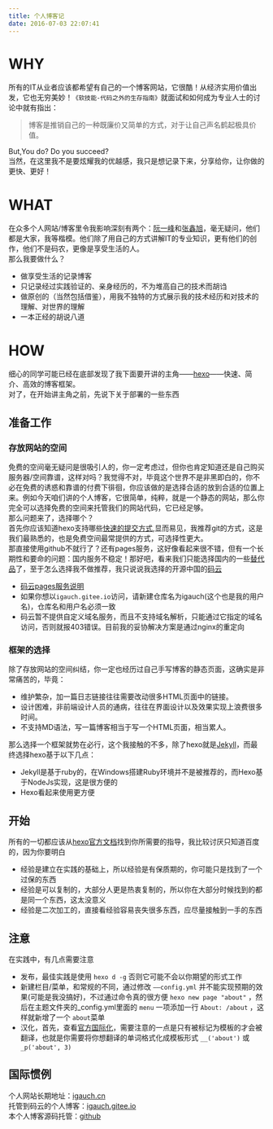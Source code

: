 ```yaml
---
title: 个人博客记
date: 2016-07-03 22:07:41
---
```

# WHY
 所有的IT从业者应该都希望有自己的一个博客网站，它很酷！从经济实用价值出发，它也无穷美妙！`《软技能-代码之外的生存指南》`就面试和如何成为专业人士的讨论中就有指出：
> 博客是推销自己的一种既廉价又简单的方式，对于让自己声名鹤起极具价值。    

But,You do? Do you succeed?     
当然，在这里我不是要炫耀我的优越感，我只是想记录下来，分享给你，让你做的更快、更好！

# WHAT
在众多个人网站/博客里令我影响深刻有两个：[阮一峰](http://www.ruanyifeng.com/blog/)和[张鑫旭](http://www.zhangxinxu.com/)，毫无疑问，他们都是大家，我等楷模。他们除了用自己的方式讲解IT的专业知识，更有他们的创作，他们不是码农，更像是享受生活的人。    
那么我要做什么？    
* 做享受生活的记录博客
* 只记录经过实践验证的、亲身经历的，不为堆高自己的技术而胡诌
* 做原创的（当然包括借鉴），用我不独特的方式展示我的技术经历和对技术的理解、对世界的理解
* 一本正经的胡说八道

# HOW
细心的同学可能已经在底部发现了我下面要开讲的主角——[hexo](https://hexo.io/zh-cn/)——快速、简介、高效的博客框架。    
对了，在开始讲主角之前，先说下关于部署的一些东西
## 准备工作  
### 存放网站的空间  
免费的空间毫无疑问是很吸引人的，你一定考虑过，但你也肯定知道还是自己购买服务器/空间靠谱，这样对吗？我觉得不对，毕竟这个世界不是非黑即白的，你不必在免费的诱惑和靠谱的付费下徘徊，你应该做的是选择合适的放到合适的位置上来。例如今天咱们讲的个人博客，它很简单，纯粹，就是一个静态的网站，那么你完全可以选择免费的空间来托管我们的网站代码，它已经足够。    
那么问题来了，选择哪个？    
首先你应该知道hexo支持哪些[快速的提交方式](https://hexo.io/zh-cn/docs/deployment.html),显而易见，我推荐git的方式，这是我们最熟悉的，也是免费空间最常提供的方式，可选择性更大。  
那直接使用github不就行了？还有pages服务，这好像看起来很不错，但有一个长期性和要命的问题：国内服务不稳定！那好吧，看来我们只能选择国内的一些[替代品](https://www.baidu.com/s?ie=UTF-8&wd=github%E5%9B%BD%E5%86%85%E6%9B%BF%E4%BB%A3%E5%93%81)了，至于怎么选择我不做推荐，我只说说我选择的开源中国的[码云](https://gitee.com/)    
* [码云pages服务说明](http://git.mydoc.io/?t=154714)
* 如果你想以`igauch.gitee.io`访问，请新建仓库名为igauch(这个也是我的用户名)，仓库名和用户名必须一致
* 码云暂不提供自定义域名服务，而且不支持域名解析，只能通过它指定的域名访问，否则就报403错误。目前我的妥协解决方案是通过nginx的重定向     
### 框架的选择   
除了存放网站的空间纠结，你一定也经历过自己手写博客的静态页面，这确实是非常痛苦的，毕竟：    
- 维护繁杂，加一篇日志链接往往需要改动很多HTML页面中的链接。
- 设计困难，非前端设计人员的通病，往往在界面设计以及效果实现上浪费很多时间。
- 不支持MD语法，写一篇博客相当于写一个HTML页面，相当累人。  
 
那么选择一个框架就势在必行，这个我接触的不多，除了hexo就是[Jekyll](http://jekyllcn.com/)，而最终选择hexo基于以下几点：
* Jekyll是基于ruby的，在Windows搭建Ruby环境并不是被推荐的，而Hexo基于NodeJs实现，这是很方便的
* Hexo看起来使用更方便

## 开始
所有的一切都应该从[hexo官方文档](https://hexo.io/zh-cn/docs/index.html)找到你所需要的指导，我比较讨厌只知道百度的，因为你要明白  
* 经验是建立在实践的基础上，所以经验是有保质期的，你可能只是找到了一个过保的东西
* 经验是可以复制的，大部分人更是热衷复制的，所以你在大部分时候找到的都是同一个东西，这太没意义
* 经验是二次加工的，直接看经验容易丧失很多东西，应尽量接触到一手的东西    

## 注意
在实践中，有几点需要注意    
* 发布，最佳实践是使用 `hexo d -g` 否则它可能不会以你期望的形式工作
* 新建栏目/菜单，和常规的不同，通过修改 `——config.yml` 并不能实现预期的效果(可能是我没搞好)，不过通过命令真的很方便 `hexo new page "about"` ，然后在主题文件夹的_config.yml里面的 `menu` 一项添加一行 `About: /about` ，这样就新增了一个 `about`菜单
* 汉化，首先，查看[官方国际化](https://hexo.io/zh-cn/docs/internationalization.html)，需要注意的一点是只有被标记为模板的才会被翻译，也就是你需要将你想翻译的单词格式化成模板形式 `__('about')` 或 `_p('about', 3)`  

## 国际惯例
个人网站长期地址：[igauch.cn](http://igauch.cn)  
托管到码云的个人博客：[igauch.gitee.io](http://igauch.gitee.io/)   
本个人博客源码托管：[github](https://github.com/igauch/personalWebsite)